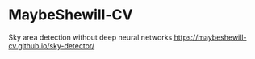 # MaybeShewill-CV
Sky area detection without deep neural networks https://maybeshewill-cv.github.io/sky-detector/
